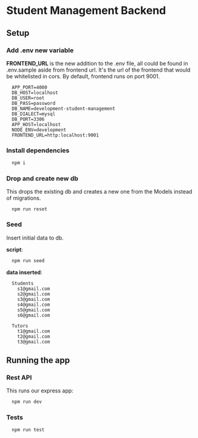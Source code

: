 # Student Management Backend

## Setup

### Add .env new variable
**FRONTEND_URL** is the new addition to the .env file, all could be found in .env.sample aside from frontend url.
It's the url of the frontend that would be whitelisted in cors. By default, frontend runs on port 9001.

```
  APP_PORT=4000
  DB_HOST=localhost
  DB_USER=root
  DB_PASS=password
  DB_NAME=development-student-management
  DB_DIALECT=mysql
  DB_PORT=3306
  APP_HOST=localhost
  NODE_ENV=development
  FRONTEND_URL=http:localhost:9001
```

### Install dependencies
```javascript
  npm i
```

### Drop and create new db
This drops the existing db and creates a new one from the Models instead of migrations.
```
  npm run reset
```

### Seed
Insert initial data to db.

**script**:
```javascript
  npm run seed
```

**data inserted**:
```
  Students
    s1@gmail.com
    s2@gmail.com
    s3@gmail.com
    s4@gmail.com
    s5@gmail.com
    s6@gmail.com
  
  Tutors
    t1@gmail.com
    t2@gmail.com
    t3@gmail.com
```


## Running the app


### Rest API
This runs our express app:

```javascript
  npm run dev
```

### Tests
```javascript
  npm run test
```
